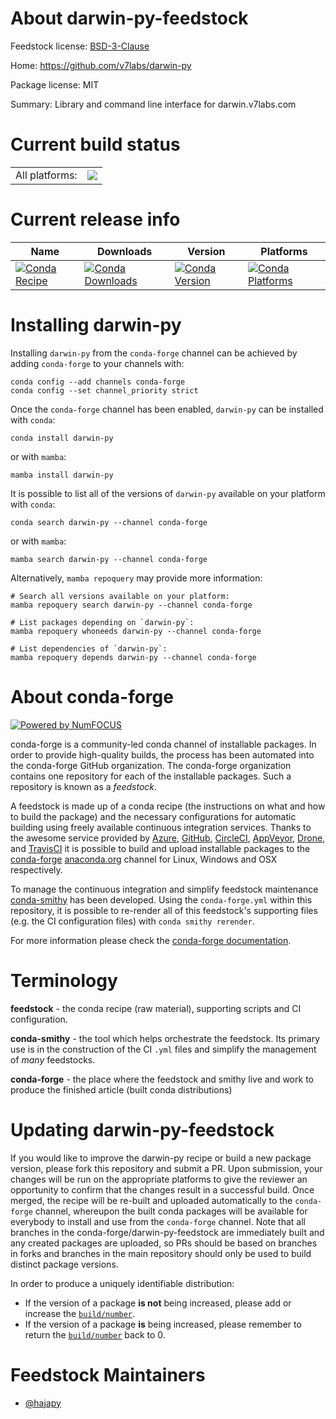 About darwin-py-feedstock
=========================

Feedstock license: [BSD-3-Clause](https://github.com/conda-forge/darwin-py-feedstock/blob/main/LICENSE.txt)

Home: https://github.com/v7labs/darwin-py

Package license: MIT

Summary: Library and command line interface for darwin.v7labs.com

Current build status
====================


<table><tr><td>All platforms:</td>
    <td>
      <a href="https://dev.azure.com/conda-forge/feedstock-builds/_build/latest?definitionId=12909&branchName=main">
        <img src="https://dev.azure.com/conda-forge/feedstock-builds/_apis/build/status/darwin-py-feedstock?branchName=main">
      </a>
    </td>
  </tr>
</table>

Current release info
====================

| Name | Downloads | Version | Platforms |
| --- | --- | --- | --- |
| [![Conda Recipe](https://img.shields.io/badge/recipe-darwin--py-green.svg)](https://anaconda.org/conda-forge/darwin-py) | [![Conda Downloads](https://img.shields.io/conda/dn/conda-forge/darwin-py.svg)](https://anaconda.org/conda-forge/darwin-py) | [![Conda Version](https://img.shields.io/conda/vn/conda-forge/darwin-py.svg)](https://anaconda.org/conda-forge/darwin-py) | [![Conda Platforms](https://img.shields.io/conda/pn/conda-forge/darwin-py.svg)](https://anaconda.org/conda-forge/darwin-py) |

Installing darwin-py
====================

Installing `darwin-py` from the `conda-forge` channel can be achieved by adding `conda-forge` to your channels with:

```
conda config --add channels conda-forge
conda config --set channel_priority strict
```

Once the `conda-forge` channel has been enabled, `darwin-py` can be installed with `conda`:

```
conda install darwin-py
```

or with `mamba`:

```
mamba install darwin-py
```

It is possible to list all of the versions of `darwin-py` available on your platform with `conda`:

```
conda search darwin-py --channel conda-forge
```

or with `mamba`:

```
mamba search darwin-py --channel conda-forge
```

Alternatively, `mamba repoquery` may provide more information:

```
# Search all versions available on your platform:
mamba repoquery search darwin-py --channel conda-forge

# List packages depending on `darwin-py`:
mamba repoquery whoneeds darwin-py --channel conda-forge

# List dependencies of `darwin-py`:
mamba repoquery depends darwin-py --channel conda-forge
```


About conda-forge
=================

[![Powered by
NumFOCUS](https://img.shields.io/badge/powered%20by-NumFOCUS-orange.svg?style=flat&colorA=E1523D&colorB=007D8A)](https://numfocus.org)

conda-forge is a community-led conda channel of installable packages.
In order to provide high-quality builds, the process has been automated into the
conda-forge GitHub organization. The conda-forge organization contains one repository
for each of the installable packages. Such a repository is known as a *feedstock*.

A feedstock is made up of a conda recipe (the instructions on what and how to build
the package) and the necessary configurations for automatic building using freely
available continuous integration services. Thanks to the awesome service provided by
[Azure](https://azure.microsoft.com/en-us/services/devops/), [GitHub](https://github.com/),
[CircleCI](https://circleci.com/), [AppVeyor](https://www.appveyor.com/),
[Drone](https://cloud.drone.io/welcome), and [TravisCI](https://travis-ci.com/)
it is possible to build and upload installable packages to the
[conda-forge](https://anaconda.org/conda-forge) [anaconda.org](https://anaconda.org/)
channel for Linux, Windows and OSX respectively.

To manage the continuous integration and simplify feedstock maintenance
[conda-smithy](https://github.com/conda-forge/conda-smithy) has been developed.
Using the ``conda-forge.yml`` within this repository, it is possible to re-render all of
this feedstock's supporting files (e.g. the CI configuration files) with ``conda smithy rerender``.

For more information please check the [conda-forge documentation](https://conda-forge.org/docs/).

Terminology
===========

**feedstock** - the conda recipe (raw material), supporting scripts and CI configuration.

**conda-smithy** - the tool which helps orchestrate the feedstock.
                   Its primary use is in the construction of the CI ``.yml`` files
                   and simplify the management of *many* feedstocks.

**conda-forge** - the place where the feedstock and smithy live and work to
                  produce the finished article (built conda distributions)


Updating darwin-py-feedstock
============================

If you would like to improve the darwin-py recipe or build a new
package version, please fork this repository and submit a PR. Upon submission,
your changes will be run on the appropriate platforms to give the reviewer an
opportunity to confirm that the changes result in a successful build. Once
merged, the recipe will be re-built and uploaded automatically to the
`conda-forge` channel, whereupon the built conda packages will be available for
everybody to install and use from the `conda-forge` channel.
Note that all branches in the conda-forge/darwin-py-feedstock are
immediately built and any created packages are uploaded, so PRs should be based
on branches in forks and branches in the main repository should only be used to
build distinct package versions.

In order to produce a uniquely identifiable distribution:
 * If the version of a package **is not** being increased, please add or increase
   the [``build/number``](https://docs.conda.io/projects/conda-build/en/latest/resources/define-metadata.html#build-number-and-string).
 * If the version of a package **is** being increased, please remember to return
   the [``build/number``](https://docs.conda.io/projects/conda-build/en/latest/resources/define-metadata.html#build-number-and-string)
   back to 0.

Feedstock Maintainers
=====================

* [@hajapy](https://github.com/hajapy/)


